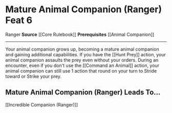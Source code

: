 ﻿---
actions: null
cost: null
element: null
feat: Mature Animal Companion (Ranger)
frequency: null
heighten_level: null
id: '508'
level: '6'
name: Mature Animal Companion (Ranger)
prerequisite: '[[DATABASE/feat/Animal Companion|Animal Companion]]'
rarity: Common
requirement: null
school: null
source: '[[DATABASE/source/Core Rulebook|Core Rulebook]]'
subcategory: null
trait:
- '[[DATABASE/trait/Ranger|Ranger]]'
trigger: null
type: Feat

---
# Mature Animal Companion (Ranger) <span class="item-type">Feat 6</span>

<span class="item-trait">Ranger</span>
**Source** [[Core Rulebook]] 
**Prerequisites** [[Animal Companion]]

---
Your animal companion grows up, becoming a mature animal companion and gaining additional capabilities. If you have the [[Hunt Prey]] action, your animal companion assaults the prey even without your orders. During an encounter, even if you don't use the [[Command an Animal]] action, your animal companion can still use 1 action that round on your turn to Stride toward or Strike your prey.

## Mature Animal Companion (Ranger) Leads To...

[[Incredible Companion (Ranger)]]